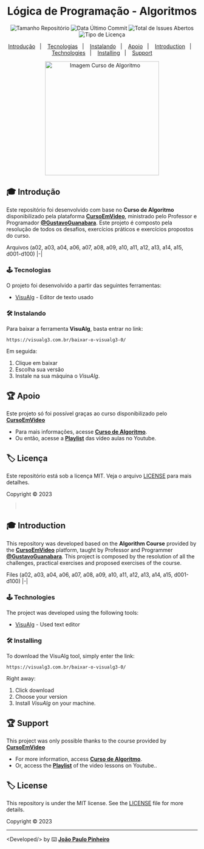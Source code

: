 <h1 align="center">
   Lógica de Programação - Algoritmos
</h1>

<p align="center">
   <img alt="Tamanho Repositório" src="https://img.shields.io/github/repo-size/dev-pinheiro-joao/programming-logic">
   <img alt="Data Último Commit" src="https://img.shields.io/github/last-commit/dev-pinheiro-joao/programming-logic">
   <img alt="Total de Issues Abertos" src="https://img.shields.io/github/issues/dev-pinheiro-joao/programming-logic">
   <img alt="Tipo de Licença" src="https://img.shields.io/github/license/dev-pinheiro-joao/programming-logic">
</p>

<p align="center">
   <a href="#-introdução">Introdução</a>&nbsp;&nbsp;&nbsp;|&nbsp;&nbsp;&nbsp;
   <a href="#%EF%B8%8F-tecnologias">Tecnologias</a>&nbsp;&nbsp;&nbsp;|&nbsp;&nbsp;&nbsp;
   <a href="#%EF%B8%8F-instalando">Instalando</a>&nbsp;&nbsp;&nbsp;|&nbsp;&nbsp;&nbsp;
   <a href="#-apoio">Apoio</a>&nbsp;&nbsp;&nbsp;|&nbsp;&nbsp;&nbsp;
   <a href="#-introduction">Introduction</a>&nbsp;&nbsp;&nbsp;|&nbsp;&nbsp;&nbsp;
   <a href="#%EF%B8%8F-technologies">Technologies</a>&nbsp;&nbsp;&nbsp;|&nbsp;&nbsp;&nbsp;
   <a href="#%EF%B8%8F-installing">Installing</a>&nbsp;&nbsp;&nbsp;|&nbsp;&nbsp;&nbsp;
   <a href="#-support">Support</a>
</p>

<p align="center">
   <img alt="Imagem Curso de Algoritmo" src="https://www.cursoemvideo.com/wp-content/uploads/2019/08/algoritmos.jpg" height=300px>
</p>

## 🎓 Introdução

Este repositório foi desenvolvido com base no **Curso de Algoritmo** disponibilizado pela plataforma [**CursoEmVideo**](https://www.github.com/cursoemvideo/), ministrado pelo Professor e Programador [**@GustavoGuanabara**](https://www.github.com/gustavoguanabara/). Este projeto é composto pela resolução de todos os desafios, exercícios práticos e exercícios propostos do curso.

Arquivos (a02, a03, a04, a06, a07, a08, a09, a10, a11, a12, a13, a14, a15, d001-d100)
|-|

### 🕹️ Tecnologias

O projeto foi desenvolvido a partir das seguintes ferramentas:

- [VisuAlg](https://visualg3.com.br/) - Editor de texto usado

### 🛠️ Instalando

Para baixar a ferramenta **VisuAlg**, basta entrar no link:

```
https://visualg3.com.br/baixar-o-visualg3-0/
```

Em seguida:
1. Clique em baixar
2. Escolha sua versão
3. Instale na sua máquina o *VisuAlg*.

## 🏆 Apoio

Este projeto só foi possível graças ao curso disponibilizado pelo [**CursoEmVideo**](https://www.github.com/cursoemvideo/)

- Para mais informações, acesse [**Curso de Algoritmo**](https://www.cursoemvideo.com/curso/curso-de-algoritmo/).
- Ou então, acesse a [**Playlist**](https://www.youtube.com/playlist?list=PLHz_AreHm4dmSj0MHol_aoNYCSGFqvfXV) das vídeo aulas no Youtube.

## 🏷️ Licença 

Este repositório está sob a licença MIT. Veja o arquivo [LICENSE](LICENSE) para mais detalhes.

Copyright :copyright: 2023

>  

## 🎓 Introduction

This repository was developed based on the **Algorithm Course** provided by the [**CursoEmVideo**](https://www.github.com/cursoemvideo/) platform, taught by Professor and Programmer [**@GustavoGuanabara**](https://www.github.com/gustavoguanabara/). This project is composed by the resolution of all the challenges, practical exercises and proposed exercises of the course.

Files (a02, a03, a04, a06, a07, a08, a09, a10, a11, a12, a13, a14, a15, d001-d100)
|-|

### 🕹️ Technologies

The project was developed using the following tools:

- [VisuAlg](https://visualg3.com.br/) - Used text editor

### 🛠️ Installing

To download the VisuAlg tool, simply enter the link:

```
https://visualg3.com.br/baixar-o-visualg3-0/
```

Right away:
1. Click download
2. Choose your version
3. Install *VisuAlg* on your machine.

## 🏆 Support

This project was only possible thanks to the course provided by [**CursoEmVideo**](https://www.github.com/cursoemvideo/) 

- For more information, access [**Curso de Algoritmo**](https://www.cursoemvideo.com/curso/curso-de-algoritmo/).
- Or, access the [**Playlist**](https://www.youtube.com/playlist?list=PLHz_AreHm4dmSj0MHol_aoNYCSGFqvfXV) of the video lessons on Youtube..

## 🏷️ License 

This repository is under the MIT license. See the [LICENSE](LICENSE) file for more details.

Copyright :copyright: 2023

--------------

&lt;Developed/&gt; by ⌨️ [**João Paulo Pinheiro**](https://github.com/dev-pinheiro-joao)
